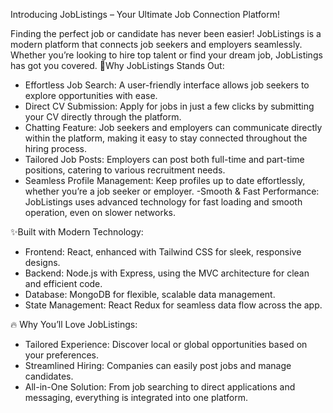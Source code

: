 Introducing JobListings – Your Ultimate Job Connection Platform!

Finding the perfect job or candidate has never been easier! JobListings is a modern platform that connects job seekers and employers seamlessly. Whether you’re looking to hire top talent or find your dream job, JobListings has got you covered.
🌟Why JobListings Stands Out:
- Effortless Job Search: A user-friendly interface allows job seekers to explore opportunities with ease.
- Direct CV Submission: Apply for jobs in just a few clicks by submitting your CV directly through the platform.
- Chatting Feature: Job seekers and employers can communicate directly within the platform, making it easy to stay connected throughout the hiring process.
- Tailored Job Posts: Employers can post both full-time and part-time positions, catering to various recruitment needs.
- Seamless Profile Management: Keep profiles up to date effortlessly, whether you’re a job seeker or employer.
-Smooth & Fast Performance: JobListings uses advanced technology for fast loading and smooth operation, even on slower networks.

✨Built with Modern Technology:
- Frontend: React, enhanced with Tailwind CSS for sleek, responsive designs.
- Backend: Node.js with Express, using the MVC architecture for clean and efficient code.
- Database: MongoDB for flexible, scalable data management.
- State Management: React Redux for seamless data flow across the app.

🔥 Why You’ll Love JobListings:
- Tailored Experience: Discover local or global opportunities based on your preferences.
- Streamlined Hiring: Companies can easily post jobs and manage candidates.
- All-in-One Solution: From job searching to direct applications and messaging, everything is integrated into one platform.
